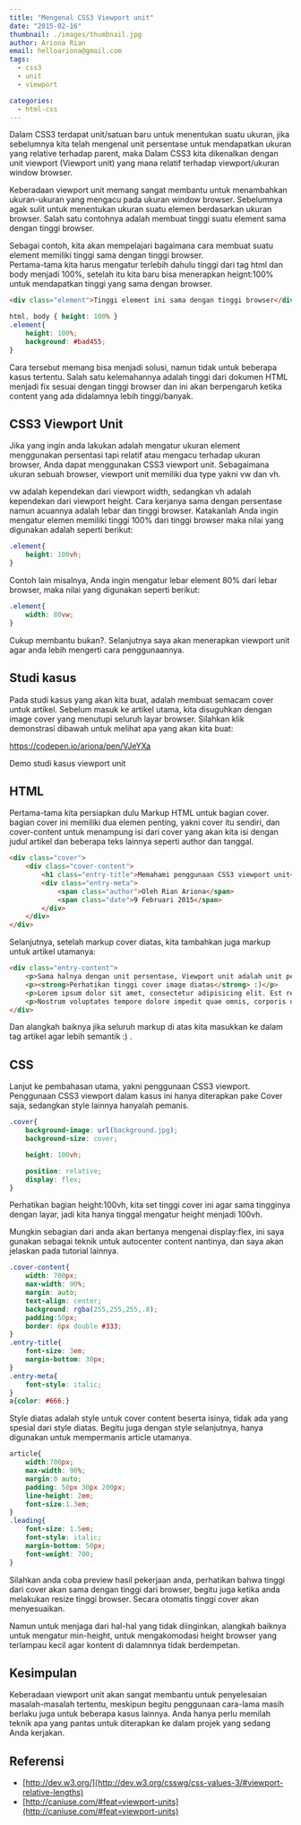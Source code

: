 ```yaml
---
title: "Mengenal CSS3 Viewport unit"
date: "2015-02-16"
thumbnail: ./images/thumbnail.jpg
author: Ariona Rian
email: helloariona@gmail.com
tags: 
  - css3
  - unit
  - viewport

categories: 
  - html-css
---
```


Dalam CSS3 terdapat unit/satuan baru untuk menentukan suatu ukuran, jika sebelumnya kita telah mengenal unit persentase untuk mendapatkan ukuran yang relative terhadap parent, maka Dalam CSS3 kita dikenalkan dengan unit viewport (Viewport unit) yang mana relatif terhadap viewport/ukuran window browser.

Keberadaan viewport unit memang sangat membantu untuk menambahkan ukuran-ukuran yang mengacu pada ukuran window browser. Sebelumnya agak sulit untuk menentukan ukuran suatu elemen berdasarkan ukuran browser. Salah satu contohnya adalah membuat tinggi suatu element sama dengan tinggi browser.

Sebagai contoh, kita akan mempelajari bagaimana cara membuat suatu element memiliki tinggi sama dengan tinggi browser.  
Pertama-tama kita harus mengatur terlebih dahulu tinggi dari tag html dan body menjadi 100%, setelah itu kita baru bisa menerapkan heignt:100% untuk mendapatkan tinggi yang sama dengan browser.

```html
<div class="element">Tinggi element ini sama dengan tinggi browser</div>
```

```css
html, body { height: 100% }
.element{ 
    height: 100%;
    background: #bad455;
}
```

Cara tersebut memang bisa menjadi solusi, namun tidak untuk beberapa kasus tertentu. Salah satu kelemahannya adalah tinggi dari dokumen HTML menjadi fix sesuai dengan tinggi browser dan ini akan berpengaruh ketika content yang ada didalamnya lebih tinggi/banyak.

## CSS3 Viewport Unit

Jika yang ingin anda lakukan adalah mengatur ukuran element menggunakan persentasi tapi relatif atau mengacu terhadap ukuran browser, Anda dapat menggunakan CSS3 viewport unit. Sebagaimana ukuran sebuah browser, viewport unit memiliki dua type yakni vw dan vh.

vw adalah kependekan dari viewport width, sedangkan vh adalah kependekan dari viewport height. Cara kerjanya sama dengan persentase namun acuannya adalah lebar dan tinggi browser. Katakanlah Anda ingin mengatur elemen memiliki tinggi 100% dari tinggi browser maka nilai yang digunakan adalah seperti berikut:

```css
.element{
    height: 100vh;
}
```

Contoh lain misalnya, Anda ingin mengatur lebar element 80% dari lebar browser, maka nilai yang digunakan seperti berikut:

```css
.element{
    width: 80vw;
}
```

Cukup membantu bukan?. Selanjutnya saya akan menerapkan viewport unit agar anda lebih mengerti cara penggunaannya.

## Studi kasus

Pada studi kasus yang akan kita buat, adalah membuat semacam cover untuk artikel. Sebelum masuk ke artikel utama, kita disuguhkan dengan image cover yang menutupi seluruh layar browser. Silahkan klik demonstrasi dibawah untuk melihat apa yang akan kita buat:

https://codepen.io/ariona/pen/VJeYXa

Demo studi kasus viewport unit

## HTML

Pertama-tama kita persiapkan dulu Markup HTML untuk bagian cover. bagian cover ini memiliki dua elemen penting, yakni cover itu sendiri, dan cover-content untuk menampung isi dari cover yang akan kita isi dengan judul artikel dan beberapa teks lainnya seperti author dan tanggal.

```html
<div class="cover">
    <div class="cover-content">
        <h1 class="entry-title">Memahami penggunaan CSS3 viewport unit</h1>
        <div class="entry-meta">
            <span class="author">Oleh Rian Ariona</span>
            <span class="date">9 Februari 2015</span>
        </div>
    </div>
</div>
```

Selanjutnya, setelah markup cover diatas, kita tambahkan juga markup untuk artikel utamanya:

```html
<div class="entry-content">
    <p>Sama halnya dengan unit persentase, Viewport unit adalah unit persentase yang mengacu pada lebar dan tinggi viewport/area visible browser.</p>
    <p><strong>Perhatikan tinggi cover image diatas</strong> :)</p>
    <p>Lorem ipsum dolor sit amet, consectetur adipisicing elit. Est repellendus perferendis culpa, laudantium ut nisi sunt nostrum atque labore similique nihil quasi sint deleniti facere unde molestiae dolorem impedit nulla!</p>
    <p>Nostrum voluptates tempore dolore impedit quae omnis, corporis qui quibusdam officia. Atque, provident? Minus unde praesentium dignissimos odit, amet, atque libero consequuntur perferendis facilis soluta aperiam suscipit, nemo voluptates neque!</p>
</div>
```

Dan alangkah baiknya jika seluruh markup di atas kita masukkan ke dalam tag artikel agar lebih semantik :) .

## CSS

Lanjut ke pembahasan utama, yakni penggunaan CSS3 viewport. Penggunaan CSS3 viewport dalam kasus ini hanya diterapkan pake Cover saja, sedangkan style lainnya hanyalah pemanis.

```css
.cover{
    background-image: url(background.jpg);
    background-size: cover;

    height: 100vh;

    position: relative;
    display: flex;
}
```

Perhatikan bagian height:100vh, kita set tinggi cover ini agar sama tingginya dengan layar, jadi kita hanya tinggal mengatur height menjadi 100vh.

Mungkin sebagian dari anda akan bertanya mengenai display:flex, ini saya gunakan sebagai teknik untuk autocenter content nantinya, dan saya akan jelaskan pada tutorial lainnya.

```css
.cover-content{
    width: 700px;
    max-width: 90%;
    margin: auto;
    text-align: center;
    background: rgba(255,255,255,.8);
    padding:50px;
    border: 6px double #333;
}
.entry-title{
    font-size: 3em;
    margin-bottom: 30px;
}
.entry-meta{
    font-style: italic;
}
a{color: #666;}
```

Style diatas adalah style untuk cover content beserta isinya, tidak ada yang spesial dari style diatas. Begitu juga dengan style selanjutnya, hanya digunakan untuk mempermanis article utamanya.

```css
article{
    width:700px;
    max-width: 90%;
    margin:0 auto;
    padding: 50px 30px 200px;
    line-height: 2em;
    font-size:1.3em;
}
.leading{
    font-size: 1.5em;
    font-style: italic;
    margin-bottom: 50px;
    font-weight: 700;
}
```

Silahkan anda coba preview hasil pekerjaan anda, perhatikan bahwa tinggi dari cover akan sama dengan tinggi dari browser, begitu juga ketika anda melakukan resize tinggi browser. Secara otomatis tinggi cover akan menyesuaikan.

Namun untuk menjaga dari hal-hal yang tidak diinginkan, alangkah baiknya untuk mengatur min-height, untuk mengakomodasi height browser yang terlampau kecil agar kontent di dalamnnya tidak berdempetan.

## Kesimpulan

Keberadaan viewport unit akan sangat membantu untuk penyelesaian masalah-masalah tertentu, meskipun begitu penggunaan cara-lama masih berlaku juga untuk beberapa kasus lainnya. Anda hanya perlu memilah teknik apa yang pantas untuk diterapkan ke dalam projek yang sedang Anda kerjakan.

## Referensi

- [http://dev.w3.org/](http://dev.w3.org/csswg/css-values-3/#viewport-relative-lengths)
- [http://caniuse.com/#feat=viewport-units](http://caniuse.com/#feat=viewport-units)

